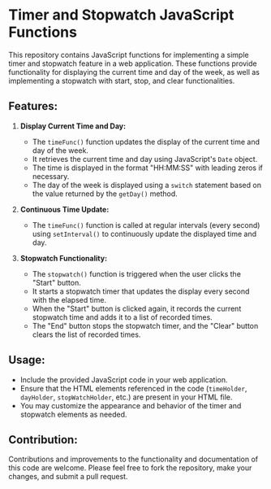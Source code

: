 # Timer and Stopwatch JavaScript Functions

This repository contains JavaScript functions for implementing a simple timer and stopwatch feature in a web application. These functions provide functionality for displaying the current time and day of the week, as well as implementing a stopwatch with start, stop, and clear functionalities.

## Features:

1. **Display Current Time and Day:**

   - The `timeFunc()` function updates the display of the current time and day of the week.
   - It retrieves the current time and day using JavaScript's `Date` object.
   - The time is displayed in the format "HH:MM:SS" with leading zeros if necessary.
   - The day of the week is displayed using a `switch` statement based on the value returned by the `getDay()` method.

2. **Continuous Time Update:**

   - The `timeFunc()` function is called at regular intervals (every second) using `setInterval()` to continuously update the displayed time and day.

3. **Stopwatch Functionality:**
   - The `stopwatch()` function is triggered when the user clicks the "Start" button.
   - It starts a stopwatch timer that updates the display every second with the elapsed time.
   - When the "Start" button is clicked again, it records the current stopwatch time and adds it to a list of recorded times.
   - The "End" button stops the stopwatch timer, and the "Clear" button clears the list of recorded times.

## Usage:

- Include the provided JavaScript code in your web application.
- Ensure that the HTML elements referenced in the code (`timeHolder`, `dayHolder`, `stopWatchHolder`, etc.) are present in your HTML file.
- You may customize the appearance and behavior of the timer and stopwatch elements as needed.

## Contribution:

Contributions and improvements to the functionality and documentation of this code are welcome. Please feel free to fork the repository, make your changes, and submit a pull request.
